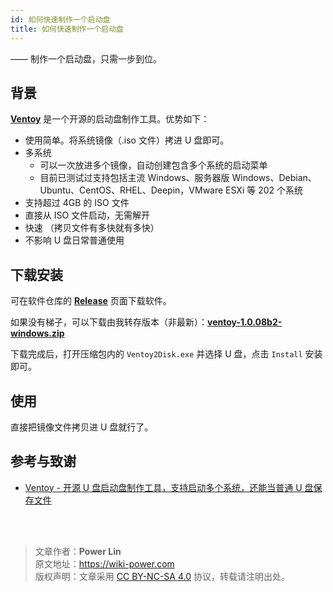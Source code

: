 ```yaml
---
id: 如何快速制作一个启动盘
title: 如何快速制作一个启动盘
---
```


—— 制作一个启动盘，只需一步到位。

## 背景

[**Ventoy**](https://www.ventoy.net/cn/index.html) 是一个开源的启动盘制作工具。优势如下：

- 使用简单。将系统镜像（.iso 文件）拷进 U 盘即可。
- 多系统
  - 可以一次放进多个镜像，自动创建包含多个系统的启动菜单
  - 目前已测试过支持包括主流 Windows、服务器版 Windows、Debian、Ubuntu、CentOS、RHEL、Deepin，VMware ESXi 等 202 个系统
- 支持超过 4GB 的 ISO 文件
- 直接从 ISO 文件启动，无需解开
- 快速 （拷贝文件有多快就有多快）
- 不影响 U 盘日常普通使用

## 下载安装

可在软件仓库的 [**Release**](https://github.com/ventoy/Ventoy/releases) 页面下载软件。

如果没有梯子，可以下载由我转存版本（非最新）：[**ventoy-1.0.08b2-windows.zip**](https://wiki-media-1253965369.cos.ap-guangzhou.myqcloud.com/doc/ventoy-1.0.08b2-windows.zip)

下载完成后，打开压缩包内的 `Ventoy2Disk.exe` 并选择 U 盘，点击 `Install` 安装即可。

## 使用

直接把镜像文件拷贝进 U 盘就行了。

## 参考与致谢

- [Ventoy - 开源 U 盘启动盘制作工具，支持启动多个系统，还能当普通 U 盘保存文件](https://telegra.ph/Ventoy---%E5%BC%80%E6%BA%90-U-%E7%9B%98%E5%90%AF%E5%8A%A8%E7%9B%98%E5%88%B6%E4%BD%9C%E5%B7%A5%E5%85%B7%E6%94%AF%E6%8C%81%E5%90%AF%E5%8A%A8%E5%A4%9A%E4%B8%AA%E7%B3%BB%E7%BB%9F%E8%BF%98%E8%83%BD%E5%BD%93%E6%99%AE%E9%80%9A-U-%E7%9B%98%E4%BF%9D%E5%AD%98%E6%96%87%E4%BB%B6WinLinux---%E5%B0%8F%E4%BC%97%E8%BD%AF%E4%BB%B6-04-30)

<br />

<br />

> 文章作者：**Power Lin**  
> 原文地址：<https://wiki-power.com>  
> 版权声明：文章采用 [CC BY-NC-SA 4.0](https://creativecommons.org/licenses/by/4.0/deed.zh) 协议，转载请注明出处。
